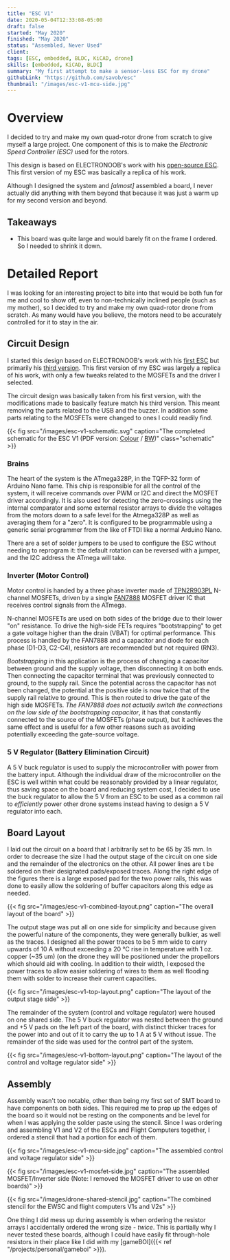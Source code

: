 ```yaml
---
title: "ESC V1"
date: 2020-05-04T12:33:08-05:00
draft: false
started: "May 2020"
finished: "May 2020"
status: "Assembled, Never Used"
client:
tags: [ESC, embedded, BLDC, KiCAD, drone]
skills: [embedded, KiCAD, BLDC]
summary: "My first attempt to make a sensor-less ESC for my drone"
githubLink: "https://github.com/savob/esc"
thumbnail: "/images/esc-v1-mcu-side.jpg"
---
```


# Overview

I decided to try and make my own quad-rotor drone from scratch to give myself a large project. One component of this is to make the *Electronic Speed Controller (ESC)* used for the rotors.

This design is based on ELECTRONOOB's work with his [open-source ESC](http://electronoobs.com/eng_arduino_tut91.php). This first version of my ESC was basically a replica of his work.

Although I designed the system and *[almost]* assembled a board, I never actually did anything with them beyond that because it was just a warm up for my second version and beyond.

## Takeaways

- This board was quite large and would barely fit on the frame I ordered. So I needed to shrink it down.

# Detailed Report

I was looking for an interesting project to bite into that would be both fun for me and cool to show off, even to non-technically inclined people (such as my mother), so I decided to try and make my own quad-rotor drone from scratch. As many would have you believe, the motors need to be accurately controlled for it to stay in the air. 

## Circuit Design

I started this design based on ELECTRONOOB's work with his [first ESC](http://electronoobs.com/eng_arduino_tut91.php) but primarily his [third version](https://youtu.be/-ymTE-Nivzw). This first version of my ESC was largely a replica of his work, with only a few tweaks related to the MOSFETs and the driver I selected.

The circuit design was basically taken from his first version, with the modifications made to basically feature match his third version. This meant removing the parts related to the USB and the buzzer. In addition some parts relating to the MOSFETs were changed to ones I could readily find.

{{< fig src="/images/esc-v1-schematic.svg" caption="The completed schematic for the ESC V1 (PDF version: [Colour](/pdf/ESC_V1.pdf) / [BW](/pdf/ESC_V1_BW.pdf))" class="schematic" >}}

### Brains

The heart of the system is the ATmega328P, in the TQFP-32 form of Arduino Nano fame. This chip is responsible for all the control of the system, it will receive commands over PWM or I2C and direct the MOSFET driver accordingly. It is also used for detecting the zero-crossings using the internal comparator and some external resistor arrays to divide the voltages from the motors down to a safe level for the Atmega328P as well as averaging them for a "zero". It is configured to be programmable using a generic serial programmer from the like of FTDI like a normal Arduino Nano.

There are a set of solder jumpers to be used to configure the ESC without needing to reprogram it: the default rotation can be reversed with a jumper, and the I2C address the ATmega will take.

### Inverter (Motor Control)

Motor control is handed by a three phase inverter made of [TPN2R903PL](https://toshiba.semicon-storage.com/us/semiconductor/product/mosfets/12v-300v-mosfets/detail.TPN2R903PL.html) N-channel MOSFETs, driven by a single [FAN7888](https://www.onsemi.com/products/power-management/gate-drivers/fan7888) MOSFET driver IC that receives control signals from the ATmega. 

N-channel MOSFETs are used on both sides of the bridge due to their lower "on" resistance. To drive the high-side FETs requires "bootstrapping" to get a gate voltage higher than the drain (VBAT) for optimal performance. This process is handled by the FAN7888 and a capacitor and diode for each phase (D1-D3, C2-C4), resistors are recommended but not required (RN3).

*Bootstrapping* in this application is the process of changing a capacitor between ground and the supply voltage, then disconnecting it on both ends. Then connecting the capacitor terminal that was previously connected to ground, to the supply rail. Since the potential across the capacitor has not been changed, the potential at the positive side is now twice that of the supply rail relative to ground. This is then routed to drive the gate of the high side MOSFETs. *The FAN7888 does not actually switch the connections on the low side of the bootstrapping capacitor*, it has that constantly connected to the source of the MOSFETs (phase output), but it achieves the same effect and is useful for a few other reasons such as avoiding potentially exceeding the gate-source voltage.

### 5&nbsp;V Regulator (Battery Elimination Circuit)

A 5&nbsp;V buck regulator is used to supply the microcontroller with power from the battery input. Although the individual draw of the microcontroller on the ESC is well within what could be reasonably provided by a linear regulator, thus saving space on the board and reducing system cost, I decided to use the buck regulator to allow the 5&nbsp;V from an ESC to be used as a common rail to *efficiently* power other drone systems instead having to design a 5&nbsp;V regulator into each.

## Board Layout

I laid out the circuit on a board that I arbitrarily set to be 65&nbsp;by&nbsp;35&nbsp;mm. In order to decrease the size I had the output stage of the circuit on one side and the remainder of the electronics on the other. All power lines are t be soldered on their designated pads/exposed traces. Along the right edge of the figures there is a large exposed pad for the two power rails, this was done to easily allow the soldering of buffer capacitors along this edge as needed.

{{< fig src="/images/esc-v1-combined-layout.png" caption="The overall layout of the board" >}}

The output stage was put all on one side for simplicity and because given the powerful nature of the components, they were generally bulkier, as well as the traces. I designed all the power traces to be 5&nbsp;mm wide to carry upwards of 10&nbsp;A without exceeding a 20&nbsp;°C rise in temperature with 1&nbsp;oz. copper (~35&nbsp;um) (on the drone they will be positioned under the propellors which should aid with cooling. In addition to their width, I exposed the power traces to allow easier soldering of wires to them as well flooding them with solder to increase their current capacities.

{{< fig src="/images/esc-v1-top-layout.png" caption="The layout of the output stage side" >}}

The remainder of the system (control and voltage regulator) were housed on one shared side. The 5&nbsp;V buck regulator was nested between the ground and +5&nbsp;V pads on the left part of the board, with distinct thicker traces for the power into and out of it to carry the up to 1&nbsp;A at 5&nbsp;V without issue. The remainder of the side was used for the control part of the system.

{{< fig src="/images/esc-v1-bottom-layout.png" caption="The layout of the control and voltage regulator side" >}}


## Assembly

Assembly wasn't too notable, other than being my first set of SMT board to have components on both sides. This required me to prop up the edges of the board so it would not be resting on the components and be level for when I was applying the solder paste using the stencil. Since I was ordering and assembling V1 and V2 of the ESCs and Flight Computers together, I ordered a stencil that had a portion for each of them.

{{< fig src="/images/esc-v1-mcu-side.jpg" caption="The assembled control and voltage regulator side" >}}

{{< fig src="/images/esc-v1-mosfet-side.jpg" caption="The assembled MOSFET/Inverter side (Note: I removed the MOSFET driver to use on other boards)" >}}

{{< fig src="/images/drone-shared-stencil.jpg" caption="The combined stencil for the EWSC and flight computers V1s and V2s" >}}

One thing I did mess up during assembly is when ordering the resistor arrays I accidentally ordered the wrong size - *twice*. This is partially why I never tested these boards, although I could have easily fit through-hole resistors in their place like I did with my [gameBOI]({{< ref "/projects/personal/gameboi" >}}).
